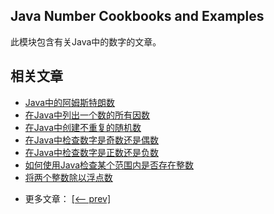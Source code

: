 ## Java Number Cookbooks and Examples

此模块包含有关Java中的数字的文章。

## 相关文章

+ [Java中的阿姆斯特朗数](docs/Java中的阿姆斯特朗数.md)
+ [在Java中列出一个数的所有因数](docs/在Java中列出一个数的所有因数.md)
+ [在Java中创建不重复的随机数](docs/在Java中创建不重复的随机数.md)
+ [在Java中检查数字是奇数还是偶数](docs/在Java中检查数字是奇数还是偶数.md)
+ [在Java中检查数字是正数还是负数](docs/在Java中检查数字是正数还是负数.md)
+ [如何使用Java检查某个范围内是否存在整数](docs/如何使用Java检查某个范围内是否存在整数.md)
+ [将两个整数除以浮点数](docs/将两个整数除以浮点数.md)

- 更多文章： [[<-- prev]](../java-numbers-4/README.md)